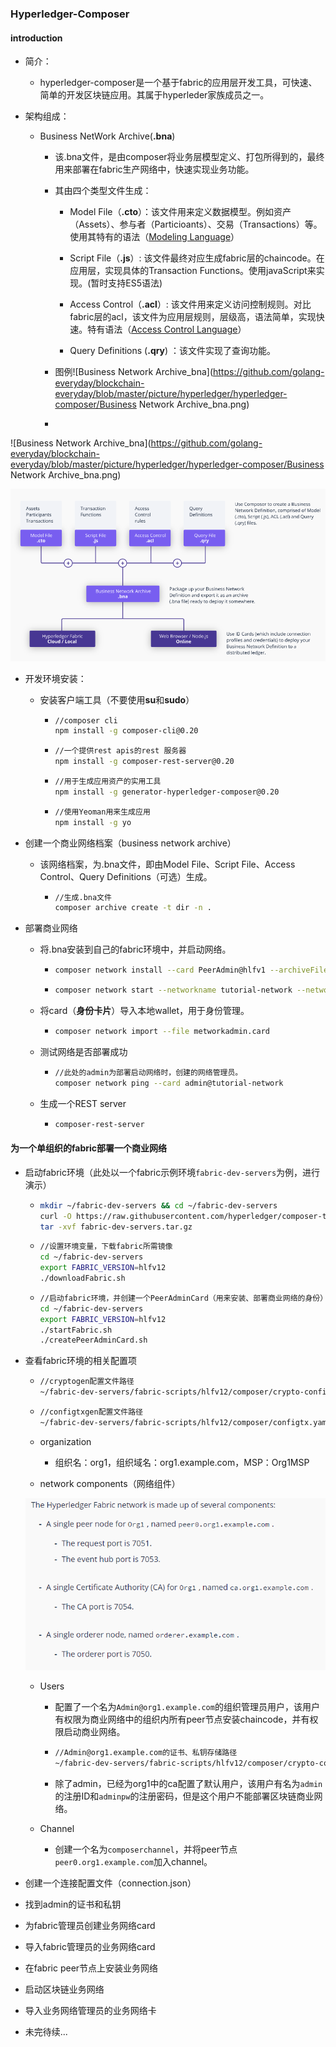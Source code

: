 ### Hyperledger-Composer

#### introduction

- 简介：

  - hyperledger-composer是一个基于fabric的应用层开发工具，可快速、简单的开发区块链应用。其属于hyperleder家族成员之一。
- 架构组成：
  - Business NetWork Archive(**.bna**)
    - 该.bna文件，是由composer将业务层模型定义、打包所得到的，最终用来部署在fabric生产网络中，快速实现业务功能。

    - 其由四个类型文件生成：
      - Model File（**.cto**）：该文件用来定义数据模型。例如资产（Assets）、参与者（Particioants）、交易（Transactions）等。使用其特有的语法（[Modeling Language][id]）

        [id]:https://hyperledger.github.io/composer/latest/reference/cto_language.html

      - Script File（**.js**）: 该文件最终对应生成fabric层的chaincode。在应用层，实现具体的Transaction Functions。使用javaScript来实现。(暂时支持ES5语法)

      - Access Control（**.acl**）: 该文件用来定义访问控制规则。对比fabric层的acl，该文件为应用层规则，层级高，语法简单，实现快速。特有语法（[Access Control Language][id]）

        [id]:https://hyperledger.github.io/composer/latest/reference/acl_language.html

      - Query Definitions (**.qry**) ：该文件实现了查询功能。

    - 图例![Business Network Archive_bna](https://github.com/golang-everyday/blockchain-everyday/blob/master/picture/hyperledger/hyperledger-composer/Business Network Archive_bna.png)

    - 

![Business Network Archive_bna](https://github.com/golang-everyday/blockchain-everyday/blob/master/picture/hyperledger/hyperledger-composer/Business Network Archive_bna.png)

![composer应用开发架构](https://github.com/golang-everyday/blockchain-everyday/blob/master/picture/hyperledger/hyperledger-composer/composer应用开发架构.png)

 * 开发环境安装：

    * 安装客户端工具（不要使用**su**和**sudo**）

       * ```bash
         //composer cli
         npm install -g composer-cli@0.20
         ```

       * ```bash
         //一个提供rest apis的rest 服务器
         npm install -g composer-rest-server@0.20
         ```

       * ```bash
         //用于生成应用资产的实用工具
         npm install -g generator-hyperledger-composer@0.20
         ```

       * ```bash
         //使用Yeoman用来生成应用
         npm install -g yo
         ```

* 创建一个商业网络档案（business network archive）

  * 该网络档案，为.bna文件，即由Model File、Script File、Access Control、Query Definitions（可选）生成。

    * ```bash
      //生成.bna文件
      composer archive create -t dir -n .
      ```

* 部署商业网络

  * 将.bna安装到自己的fabric环境中，并启动网络。

    * ```bash
      composer network install --card PeerAdmin@hlfv1 --archiveFile tutorial-network@0.0.1.bna
      ```

    * ```bash
      composer network start --networkname tutorial-network --networkVersion 0.0.1 --networkAdmin admin --networkAdminEnrollSecret adminpw --card PeerAdmin@hlfv1 --file networkadmin.card
      ```

  * 将card（**身份卡片**）导入本地wallet，用于身份管理。

    * ```bash
      composer network import --file metworkadmin.card
      ```

  * 测试网络是否部署成功

    * ```bash
      //此处的admin为部署启动网络时，创建的网络管理员。
      composer network ping --card admin@tutorial-network
      ```

  * 生成一个REST server

    * ```bash
      composer-rest-server
      ```

#### 为一个单组织的fabric部署一个商业网络

 * 启动fabric环境（此处以一个fabric示例环境``fabric-dev-servers``为例，进行演示）

   * ```bash
     mkdir ~/fabric-dev-servers && cd ~/fabric-dev-servers
     curl -O https://raw.githubusercontent.com/hyperledger/composer-tools/master/packages/fabric-dev-servers/fabric-dev-servers.tar.gz
     tar -xvf fabric-dev-servers.tar.gz
     ```

   * ```bash
     //设置环境变量，下载fabric所需镜像
     cd ~/fabric-dev-servers
     export FABRIC_VERSION=hlfv12
     ./downloadFabric.sh
     ```

   * ```bash
     //启动fabric环境，并创建一个PeerAdminCard（用来安装、部署商业网络的身份）
     cd ~/fabric-dev-servers
     export FABRIC_VERSION=hlfv12
     ./startFabric.sh
     ./createPeerAdminCard.sh
     ```

* 查看fabric环境的相关配置项

  * ```bash
    //cryptogen配置文件路径
    ~/fabric-dev-servers/fabric-scripts/hlfv12/composer/crypto-config.yaml
    ```

  * ```bash
    //configtxgen配置文件路径
    ~/fabric-dev-servers/fabric-scripts/hlfv12/composer/configtx.yaml
    ```

  * organization

    * 组织名：org1，组织域名：org1.example.com，MSP：Org1MSP

  * network components（网络组件）

  ![network_components](https://github.com/golang-everyday/blockchain-everyday/blob/master/picture/hyperledger/hyperledger-composer/network_components.png)

  * Users

    * 配置了一个名为```Admin@org1.example.com```的组织管理员用户，该用户有权限为商业网络中的组织内所有peer节点安装chaincode，并有权限启动商业网络。

    * ```bash
      //Admin@org1.example.com的证书、私钥存储路径
      ~/fabric-dev-servers/fabric-scripts/hlfv12/composer/crypto-config/peerOrganizations/org1.example.com/users/Admin@org1.example.com/msp
      ```

    * 除了admin，已经为org1中的ca配置了默认用户，该用户有名为```admin```的注册ID和```adminpw```的注册密码，但是这个用户不能部署区块链商业网络。

  * Channel

    * 创建一个名为```composerchannel```，并将peer节点```peer0.org1.example.com```加入channel。

* 创建一个连接配置文件（connection.json）

* 找到admin的证书和私钥

* 为fabric管理员创建业务网络card

* 导入fabric管理员的业务网络card

* 在fabric peer节点上安装业务网络

* 启动区块链业务网络

* 导入业务网络管理员的业务网络卡

* 未完待续...